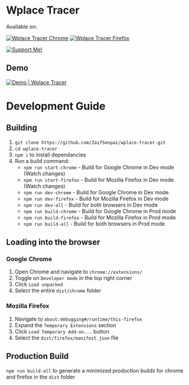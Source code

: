 
# Wplace Tracer

Available on:

[![Wplace Tracer Chrome](https://img.shields.io/badge/Google_Chrome-Wplace%20Tracer-8A2BE2?logo=googlechrome&logoColor=ffffff)](https://chromewebstore.google.com/detail/efkjkoigpkglbkknnfcbdmfipbcdopao)
[![Wplace Tracer Firefox](https://img.shields.io/badge/Mozilla_Firefox-Wplace%20Tracer-8A2BE2?logo=firefox&logoColor=ffffff)](https://addons.mozilla.org/addon/wplace-tracer)

[![Support Me!](https://img.shields.io/badge/Support_Me-33e8f0?logo=kofi&logoColor=ff0000)](https://linkly.link/2Du03)

## Demo

[![Demo | Wplace Tracer](https://markdown-videos-api.jorgenkh.no/url?url=https%3A%2F%2Fyoutu.be%2Fhyqb2DRc5kY)](https://youtu.be/hyqb2DRc5kY)

# Development Guide

## Building

1. `git clone https://github.com/ZaifSenpai/wplace-tracer.git`
2. `cd wplace-tracer`
3. `npm i` to install dependancies
4. Run a build command:
   * `npm run start-chrome` - Build for Google Chrome in Dev mode (Watch changes)
   * `npm run start-firefox` - Build for Mozilla Firefox in Dev mode (Watch changes)
   * `npm run dev-chrome` - Build for Google Chrome in Dev mode
   * `npm run dev-firefox` - Build for Mozilla Firefox in Dev mode
   * `npm run dev-all` - Build for both browsers in Dev mode
   * `npm run build-chrome` - Build for Google Chrome in Prod mode
   * `npm run build-firefox` - Build for Mozilla Firefox in Prod mode
   * `npm run build-all` - Build for both browsers in Prod mode

## Loading into the browser

### Google Chrome

1. Open Chrome and navigate to `chrome://extensions/`
2. Toggle on `Developer mode` in the top right corner
3. Click `Load unpacked`
4. Select the entire `dist/chrome` folder

### Mozilla Firefox

1. Navigate to `about:debugging#/runtime/this-firefox`
2. Expand the `Temporary Extensions` section
3. Click `Load Temporary Add-on...` button
4. Select the `dist/firefox/manifest.json` file

## Production Build

`npm run build-all` to generate a minimized production builds for chrome and firefox in the `dist` folder
